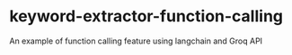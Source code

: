 # keyword-extractor-function-calling
An example of function calling feature using langchain and Groq API
